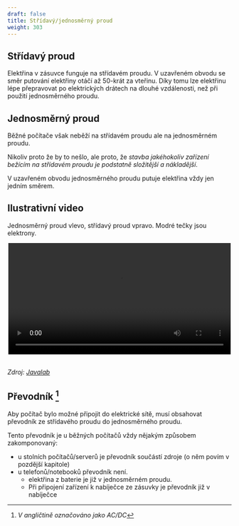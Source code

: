 ```yaml
---
draft: false
title: Střídavý/jednosměrný proud
weight: 303
---
```


## Střídavý proud

Elektřina v zásuvce funguje na střídavém proudu. V uzavřeném obvodu se směr putování elektřiny otáčí až 50-krát za vteřinu. Díky tomu lze elektřinu lépe přepravovat po elektrických drátech na dlouhé vzdálenosti, než při použití jednosměrného proudu.

## Jednosměrný proud

Běžné počítače však neběží na střídavém proudu ale na jednosměrném proudu.

Nikoliv proto že by to nešlo, ale proto, že *stavba jakéhokoliv zařízení bežícím na střídavém proudu je podstatně složitější a nákladější*.

V uzavřeném obvodu jednosměrného proudu putuje elektřina vždy jen jedním směrem.

## Ilustrativní video

Jednosměrný proud vlevo, střídavý proud vpravo. Modré tečky jsou elektrony.

<video width="500"  style="display:block;margin:0 auto" controls>
  <source src="../acdc.mp4" type="video/mp4">
  Váš prohlížeč nepodporuje video
</video> 

<br />

*Zdroj: [Javalab](https://javalab.org/en/dc_and_ac_en/)*


## Převodník [^p]

Aby počítač bylo možné připojit do elektrické sítě, musí obsahovat převodník ze střídavého proudu do jednosměrného proudu.

Tento převodník je u běžných počítačů vždy nějakým způsobem zakomponovaný:

- u stolních počítačů/serverů je převodník součástí zdroje (o něm povím v pozdější kapitole)
- u telefonů/notebooků převodník není. 
  - elektřina z baterie je již v jednosměrném proudu.
  - Při připojení zařízení k nabíječce ze zásuvky je převodník již v nabíječce

[^p]: *V angličtině označováno jako AC/DC*